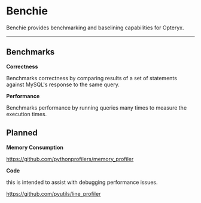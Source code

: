 # Benchie

Benchie provides benchmarking and baselining capabilities for Opteryx.

----

## Benchmarks

**Correctness**

Benchmarks correctness by comparing results of a set of statements against MySQL's response to the same query.

**Performance**

Benchmarks performance by running queries many times to measure the execution times.

## Planned

**Memory Consumption**

https://github.com/pythonprofilers/memory_profiler

**Code**

this is intended to assist with debugging performance issues.

https://github.com/pyutils/line_profiler
